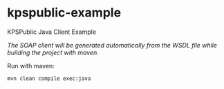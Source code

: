 
# kpspublic-example

KPSPublic Java Client Example

*The SOAP client will be generated automatically from the WSDL file while building the project with maven.*

Run with maven:

    mvn clean compile exec:java